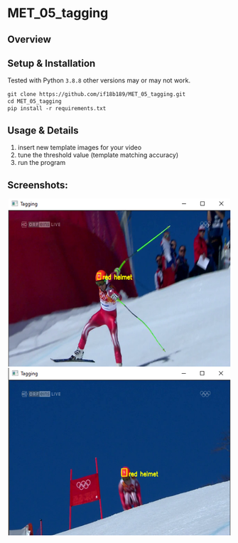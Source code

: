 # MET_05_tagging

## Overview


## Setup & Installation
Tested with Python `3.8.8` other versions may or may not work.
```
git clone https://github.com/if18b189/MET_05_tagging.git
cd MET_05_tagging
pip install -r requirements.txt
```

## Usage & Details

1. insert new template images for your video
2. tune the threshold value (template matching accuracy)
3. run the program

## Screenshots:

<p align="center">
    <img src="https://github.com/if18b189/MET_05_tagging/blob/master/screenshots/screenshot1.PNG" width="500" />
    <img src="https://github.com/if18b189/MET_05_tagging/blob/master/screenshots/screenshot2.PNG" width="500" />
</p>